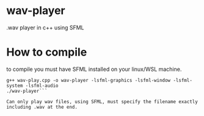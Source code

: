 # wav-player
.wav player in c++ using SFML

# How to compile
to compile you must have SFML installed on your linux/WSL machine. 
```sudo apt install libsfml-dev
g++ wav-play.cpp -o wav-player -lsfml-graphics -lsfml-window -lsfml-system -lsfml-audio
./wav-player```

Can only play wav files, using SFML, must specify the filename exactly including .wav at the end.
